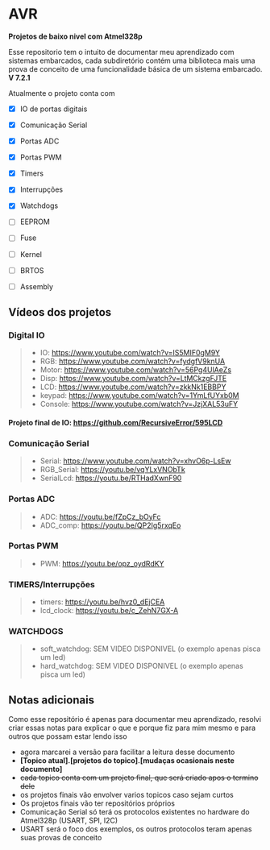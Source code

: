 # AVR
**Projetos de baixo nivel com Atmel328p**

Esse repositorio tem o intuito de documentar meu aprendizado com sistemas embarcados,
cada subdiretório contém uma biblioteca mais uma prova de conceito de uma funcionalidade básica de um sistema embarcado. 
**V 7.2.1**

Atualmente o projeto conta com
- [x] IO de portas digitais
- [x] Comunicação Serial
- [x] Portas ADC
- [x] Portas PWM
- [x] Timers
- [x] Interrupções
- [X] Watchdogs 
- [ ] EEPROM
- [ ] Fuse
- [ ] Kernel
- [ ] BRTOS
- [ ] Assembly


## Vídeos dos projetos
### Digital IO
> - IO:  https://www.youtube.com/watch?v=IS5MIF0gM9Y
> - RGB: https://www.youtube.com/watch?v=fydgfV9knUA
> - Motor: https://www.youtube.com/watch?v=56Pg4UlAeZs
> - Disp: https://www.youtube.com/watch?v=LtMCkzgFJTE
> - LCD: https://www.youtube.com/watch?v=zkkNk1EBBPY
> - keypad: https://www.youtube.com/watch?v=1YmLfUYxb0M
> - Console: https://www.youtube.com/watch?v=JzjXAL53uFY
#### Projeto final de IO: https://github.com/RecursiveError/595LCD

### Comunicação Serial
> - Serial: https://www.youtube.com/watch?v=xhvO6p-LsEw
> - RGB_Serial: https://youtu.be/vqYLxVNObTk
> - SerialLcd: https://youtu.be/RTHadXwnF90

### Portas ADC
> - ADC: https://youtu.be/fZpCz_bOyFc
> - ADC_comp: https://youtu.be/QP2Ig5rxqEo

### Portas PWM
> - PWM: https://youtu.be/opz_oydRdKY

### TIMERS/Interrupções
> - timers: https://youtu.be/hvz0_dEjCEA 
> - lcd_clock: https://youtu.be/c_ZehN7GX-A
### WATCHDOGS
> - soft_watchdog: SEM VIDEO DISPONIVEL (o exemplo apenas pisca um led)
> - hard_watchdog: SEM VIDEO DISPONIVEL (o exemplo apenas pisca um led)
## Notas adicionais
Como esse repositório é apenas para documentar meu aprendizado, resolvi criar essas notas para explicar o que e porque fiz 
para mim mesmo e para outros que possam estar lendo isso

- agora marcarei a versão para facilitar a leitura desse documento
- **[Topico atual].[projetos do topico].[mudaças ocasionais neste documento]**
- <s>cada topico conta com um projeto final, que será criado apos o termino dele</s>
- os projetos finais vão envolver varios topicos caso sejam curtos
- Os projetos finais vão ter repositórios próprios 
- Comunicação Serial só terá os protocolos existentes no hardware do Atmel328p (USART, SPI, I2C)
- USART será o foco dos exemplos, os outros protocolos teram apenas suas provas de conceito
